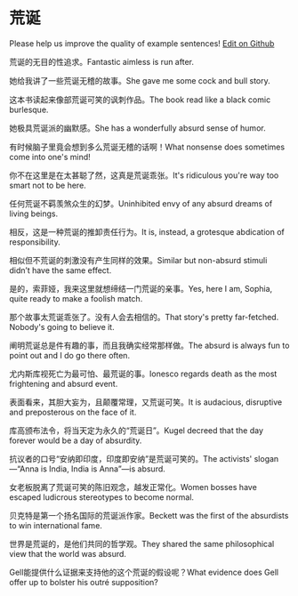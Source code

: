 # 荒诞

Please help us improve the quality of example sentences! [Edit on Github](https://github.com/jiyushe/jiyu-example-sentence-source/blob/main/chinese/huangdan.md)

<p><span class="chinese">荒诞的无目的性追求。</span><span class="english">Fantastic aimless is run after.</span></p>

<p><span class="chinese">她给我讲了一些荒诞无稽的故事。</span><span class="english">She gave me some cock and bull story.</span></p>

<p><span class="chinese">这本书读起来像部荒诞可笑的讽刺作品。</span><span class="english">The book read like a black comic burlesque.</span></p>

<p><span class="chinese">她极具荒诞派的幽默感。</span><span class="english">She has a wonderfully absurd sense of humor.</span></p>

<p><span class="chinese">有时候脑子里竟会想到多么荒诞无稽的话啊！</span><span class="english">What nonsense does sometimes come into one's mind!</span></p>

<p><span class="chinese">你不在这里是在太甚聪了然，这真是荒诞乖张。</span><span class="english">It's ridiculous you're way too smart not to be here.</span></p>

<p><span class="chinese">任何荒诞不羁羡煞众生的幻梦。</span><span class="english">Uninhibited envy of any absurd dreams of living beings.</span></p>

<p><span class="chinese">相反，这是一种荒诞的推卸责任行为。</span><span class="english">It is, instead, a grotesque abdication of responsibility.</span></p>

<p><span class="chinese">相似但不荒诞的刺激没有产生同样的效果。</span><span class="english">Similar but non-absurd stimuli didn’t have the same effect.</span></p>

<p><span class="chinese">是的，索菲娅，我来这里就想缔结一门荒诞的亲事。</span><span class="english">Yes, here I am, Sophia, quite ready to make a foolish match.</span></p>

<p><span class="chinese">那个故事太荒诞乖张了。没有人会去相信的。</span><span class="english">That story's pretty far-fetched. Nobody's going to believe it.</span></p>

<p><span class="chinese">阐明荒诞总是件有趣的事，而且我确实经常那样做。</span><span class="english">The absurd is always fun to point out and I do go there often.</span></p>

<p><span class="chinese">尤内斯库视死亡为最可怕、最荒诞的事。</span><span class="english">Ionesco regards death as the most frightening and absurd event.</span></p>

<p><span class="chinese">表面看来，其胆大妄为，且颠覆常理，又荒诞可笑。</span><span class="english">It is audacious, disruptive and preposterous on the face of it.</span></p>

<p><span class="chinese">库高颁布法令，将当天定为永久的“荒诞日”。</span><span class="english">Kugel decreed that the day forever would be a day of absurdity.</span></p>

<p><span class="chinese">抗议者的口号“安纳即印度，印度即安纳”是荒诞可笑的。</span><span class="english">The activists' slogan—“Anna is India, India is Anna”—is absurd.</span></p>

<p><span class="chinese">女老板脱离了荒诞可笑的陈旧观念，越发正常化。</span><span class="english">Women bosses have escaped ludicrous stereotypes to become normal.</span></p>

<p><span class="chinese">贝克特是第一个扬名国际的荒诞派作家。</span><span class="english">Beckett was the first of the absurdists to win international fame.</span></p>

<p><span class="chinese">世界是荒诞的，是他们共同的哲学观。</span><span class="english">They shared the same philosophical view that the world was absurd.</span></p>

<p><span class="chinese">Gell能提供什么证据来支持他的这个荒诞的假设呢？</span><span class="english">What evidence does Gell offer up to bolster his outré supposition?</span></p>

